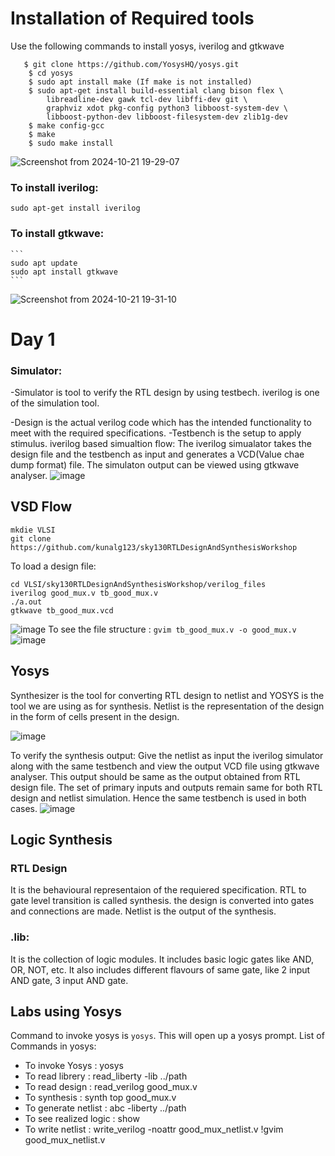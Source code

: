 # Installation of Required tools
Use the following commands to install yosys, iverilog and gtkwave

```
   $ git clone https://github.com/YosysHQ/yosys.git
    $ cd yosys
    $ sudo apt install make (If make is not installed) 
    $ sudo apt-get install build-essential clang bison flex \
        libreadline-dev gawk tcl-dev libffi-dev git \
        graphviz xdot pkg-config python3 libboost-system-dev \
        libboost-python-dev libboost-filesystem-dev zlib1g-dev
    $ make config-gcc
    $ make 
    $ sudo make install
```

![Screenshot from 2024-10-21 19-29-07](https://github.com/user-attachments/assets/8360cb64-327b-4c0d-a6fe-efb4f022a1f7)
 ### To install iverilog:
 ` sudo apt-get install iverilog `

 ### To install gtkwave:
    ``` 
    sudo apt update
    sudo apt install gtkwave 
    ```

![Screenshot from 2024-10-21 19-31-10](https://github.com/user-attachments/assets/9e206e18-d0b1-46eb-bcae-824f434e2e46)

# Day 1
### Simulator:
-Simulator is tool to verify the RTL design by using testbech. iverilog is one of the simulation tool.

-Design is the actual verilog code which has the intended functionality to meet with the required specifications.
-Testbench is the setup to apply stimulus.
iverilog based simualtion flow:
The iverilog simualator takes the design file and the testbench as input and generates a VCD(Value chae dump format) file. The simulaton output can be viewed using gtkwave analyser.
![image](https://github.com/user-attachments/assets/8fc95a48-dcf5-4ed8-8ce0-870e9b37f659)
## VSD Flow

```
mkdie VLSI
git clone https://github.com/kunalg123/sky130RTLDesignAndSynthesisWorkshop
```

To load a design file:
```
cd VLSI/sky130RTLDesignAndSynthesisWorkshop/verilog_files
iverilog good_mux.v tb_good_mux.v
./a.out
gtkwave tb_good_mux.vcd
```
![image](https://github.com/user-attachments/assets/4444f832-84f0-493c-bf5c-3b1334f5656e)
To see the file structure :
` gvim tb_good_mux.v -o good_mux.v `
![image](https://github.com/user-attachments/assets/a7e20d02-42cc-441d-9c7a-742fa6bcc0a6)

## Yosys
Synthesizer is the tool for converting RTL design to netlist and YOSYS is the tool we are using as for synthesis.
Netlist is the representation of the design in the form of cells present in the design.

![image](https://github.com/user-attachments/assets/900a9cb6-6b9d-4653-aa40-4184c3f67907)

To verify the synthesis output: 
Give the netlist as input the iverilog simulator along with the same testbench and view the output VCD file using gtkwave analyser. This output should be same as the output obtained from RTL design file.
The set of primary inputs and outputs remain same for both RTL design and netlist simulation. Hence the same testbench is used in both cases.
![image](https://github.com/user-attachments/assets/7e5b85e5-f6d8-4350-aa99-2f1ebb639382)

## Logic Synthesis
### RTL Design 
It is the behavioural representaion of the requiered specification.
RTL to gate level transition is called synthesis.
the design is converted into gates and connections are made.
Netlist is the output of the synthesis.
### .lib:
It is the collection of logic modules.
It includes basic logic gates like AND, OR, NOT, etc.
It also includes different flavours of same gate, like 2 input AND gate, 3 input AND gate.
## Labs using Yosys
Command to invoke yosys is ` yosys `. This will open up a yosys prompt.
List of Commands in yosys:
- To invoke Yosys : yosys
- To read librery : read_liberty -lib ../path
- To read design : read_verilog good_mux.v
- To synthesis : synth top good_mux.v
- To generate netlist : abc -liberty ../path
- To see realized logic : show
- To write netlist : write_verilog -noattr good_mux_netlist.v  !gvim good_mux_netlist.v
